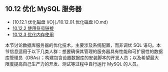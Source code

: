 ## 10.12 优化 MySQL 服务器

- [10.12.1 优化磁盘 I/O](./10.12.01.优化磁盘 IO.md)
- [10.12.2 使用符号链接](./10.12.02.使用符号链接/10.12.02.00.使用符号链接.md)
- [10.12.3 优化内存使用](./10.12.03.优化内存使用/10.12.03.00.优化内存使用.md)

本节讨论数据库服务器的优化技术，主要涉及系统配置，而非调优 SQL 语句。本节信息适用于以下几类人群：想要确保其管理的服务器具有性能和可扩展性的数据库管理员（DBAs）；构建包含设置数据库的安装脚本的开发人员；以及希望最大限度提高自己生产力的开发、测试等过程中自行运行 MySQL 的人员。
